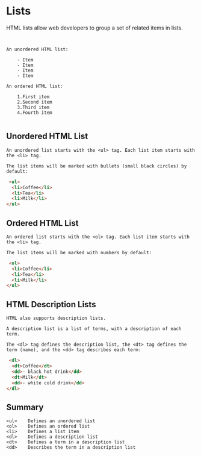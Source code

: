 # Lists

HTML lists allow web developers to group a set of related items in lists.

```


An unordered HTML list:

    - Item
    - Item
    - Item
    - Item

An ordered HTML list:

    1.First item
    2.Second item
    3.Third item
    4.Fourth item


```

## Unordered HTML List
```
An unordered list starts with the <ul> tag. Each list item starts with the <li> tag.

The list items will be marked with bullets (small black circles) by default:
```

```html
 <ul>
  <li>Coffee</li>
  <li>Tea</li>
  <li>Milk</li>
</ul> 
```

## Ordered HTML List
```
An ordered list starts with the <ol> tag. Each list item starts with the <li> tag.

The list items will be marked with numbers by default:
```

```html
 <ol>
  <li>Coffee</li>
  <li>Tea</li>
  <li>Milk</li>
</ol> 
```

## HTML Description Lists
```
HTML also supports description lists.

A description list is a list of terms, with a description of each term.

The <dl> tag defines the description list, the <dt> tag defines the term (name), and the <dd> tag describes each term:
```

```html
 <dl>
  <dt>Coffee</dt>
  <dd>- black hot drink</dd>
  <dt>Milk</dt>
  <dd>- white cold drink</dd>
</dl> 
```

## Summary
```
<ul> 	Defines an unordered list
<ol> 	Defines an ordered list
<li> 	Defines a list item
<dl> 	Defines a description list
<dt> 	Defines a term in a description list
<dd> 	Describes the term in a description list
```

